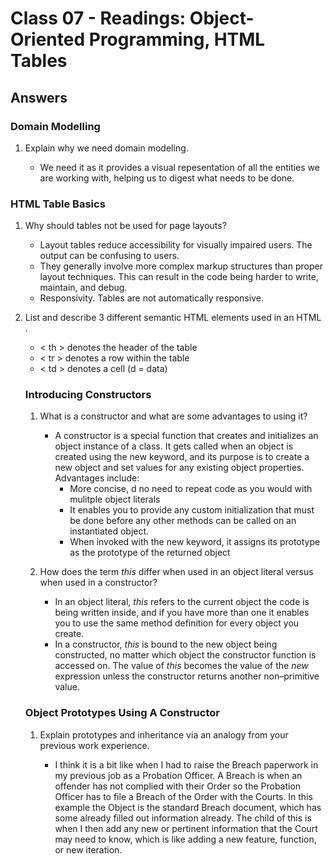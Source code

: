# Class 07 - Readings: Object-Oriented Programming, HTML Tables

## Answers

### Domain Modelling

1. Explain why we need domain modeling.

   - We need it as it provides a visual repesentation of all the entities we are working with, helping us to digest what needs to be done.

### HTML Table Basics

1. Why should tables not be used for page layouts?

   - Layout tables reduce accessibility for visually impaired users. The output can be confusing to users.
   - They generally involve more complex markup structures than proper layout techniques. This can result in the code being harder to write, maintain, and debug.
   - Responsivity. Tables are not automatically responsive.
  
2. List and describe 3 different semantic HTML elements used in an HTML <table>.

   - < th > denotes the header of the table
   - < tr > denotes a row within the table
   - < td > denotes a cell (d = data)
  
### Introducing Constructors

1. What is a constructor and what are some advantages to using it?

   - A constructor is a special function that creates and initializes an object instance of a class. It gets called when an object is created using the new keyword, and its purpose is to create a new object and set values for any existing object properties. Advantages include:
     - More concise, d no need to repeat code as you would with mulitple object literals
     - It enables you to provide any custom initialization that must be done before any other methods can be called on an instantiated object.
     - When invoked with the new keyword, it assigns its prototype as the prototype of the returned object
    
2. How does the term *this* differ when used in an object literal versus when used in a constructor?

   - In an object literal, *this* refers to the current object the code is being written inside, and if you have more than one it enables you to use the same method definition for every object you create.
   - In a constructor,  *this* is bound to the new object being constructed, no matter which object the constructor function is accessed on. The value of *this* becomes the value of the *new* expression unless the constructor returns another non–primitive value.
  
### Object Prototypes Using A Constructor

1. Explain prototypes and inheritance via an analogy from your previous work experience.

   - I think it is a bit like when I had to raise the Breach paperwork in my previous job as a Probation Officer. A Breach is when an offender has not complied with their Order so the Probation Officer has to file a Breach of the Order with the Courts. In this example the Object is the standard Breach document, which has some already filled out information already. The child of this is when I then add any new or pertinent information that the Court may need to know, which is like adding a new feature, function, or new iteration.

